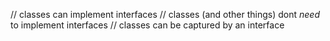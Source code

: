 // classes can implement interfaces
// classes (and other things) dont *need* to implement interfaces
// classes can be captured by an interface
